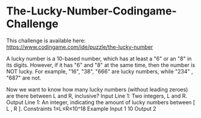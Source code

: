 # The-Lucky-Number-Codingame-Challenge

This challenge is available here: https://www.codingame.com/ide/puzzle/the-lucky-number

A lucky number is a 10-based number, which has at least a "6" or an "8" in its digits. However, if it has "6" and "8" at the same time, then the number is NOT lucky. For example, "16", "38", "666" are lucky numbers, while "234" , "687" are not.

Now we want to know how many lucky numbers (without leading zeroes) are there between L and R, inclusive?
Input
Line 1: Two integers, L and R.
Output
Line 1: An integer, indicating the amount of lucky numbers between [ L , R ].
Constraints
1≤L≤R≤10^18
Example
Input
1 10
Output
2
